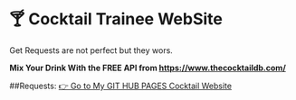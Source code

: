 # 🍸 Cocktail Trainee WebSite
Get Requests are not perfect but they wors.

**Mix Your Drink With the FREE API from https://www.thecocktaildb.com/**

##Requests:
[👉 Go to My GIT HUB PAGES Cocktail Website](https://123matthias.github.io/Cocktail/)
